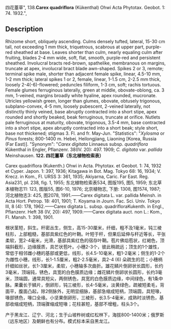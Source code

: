 四花薹草",
138.**Carex quadriflora** (Kükenthal) Ohwi Acta Phytotax. Geobot. 1: 74. 1932.",

## Description
Rhizome short, obliquely ascending. Culms densely tufted, lateral, 15-30 cm tall, not exceeding 1 mm thick, triquetrous, scabrous at upper part, purple-red sheathed at base. Leaves shorter than culm, nearly equaling culm after fruiting, blades 2-4 mm wide, soft, flat, smooth, purple-red and persistent sheathed. Involucral bracts red-brown, spathelike, membranous on margins, truncate at apex, involucral bract blade awn-shaped. Spikes 2 or 3, remote; terminal spike male, shorter than adjacent female spike, linear, 4.5-10 mm, 1-2 mm thick; lateral spikes 1 or 2, female, linear, 1-1.5 cm, 2-2.5 mm thick, loosely 2-4(-6)-flowered; peduncles filiform, 1-3 cm, soft; rachis tortuous. Female glumes ferruginous laterally, green at middle, obovate-oblong, ca. 3 mm, 1-veined, margins broadly white hyaline, apex rounded, mucronate. Utricles yellowish green, longer than glumes, obovate, obtusely trigonous, subplano-convex, 4-5 mm, loosely pubescent, 2-veined laterally, not distinctly thinly veined, base abruptly contracted into a short stipe, apex rounded and shortly beaked, beak ferruginous, truncate at orifice. Nutlets pale ferruginous at maturity, obovate, trigonous, 3.5-4 mm, base contracted into a short stipe, apex abruptly contracted into a short beak; style short, base not thickened; stigmas 3. Fl. and fr. May-Jun.
  "Statistics": "*Xylosma* or *Pinus* forests; 800-1400 m. Hebei, Heilongjiang, Liaoning [Korea, Russia (Far East)].
  "Synonym": "*Carex digitata* Linnaeus subsp. *quadriflora* Kükenthal in Engler, Pflanzenr. 38(IV. 20): 497. 1909; *C. digitata* var. *pallida* Meinshausen.
**122. 四花薹草（东北植物检索表）**

Carex quadriflora (Kukenth.) Ohwi in Acta. Phytotax. et Geobot. 1: 74, 1932 et Cyper. Japon. 1: 397, 1936; Kitagawa in Bot. Mag. Tokyo 68: 16, 1934; V. Krecz. in Kom., Fl. URSS 3: 361, 1935; Akiyarna, Caric. Far East. Reg. Asia231, pl. 238, fig. 1, 1955; 东北植物检索表534, 图版195, 图5, 1959; 东北草本植物志11: 123, 图版55, 图6-10, 1976; 北京植物志, 下册: 1308, 图1574, 1987; 河北植物志3: 425, 图2078, 1991.——Carex digitata L. var. pallida Meinsh. in Acta Hort. Petrop. 18: 401, 1901; T. Koyama in Journ. Fac. Sci. Univ. Tokyo III, 8 (4): 178, 1962.——Carex digitata L. subsp. quadrifloraKukenth. in Engl., Pflanzenr. Heft 38 (IV, 20): 497, 1909.——Carex digitata auct. non L.: Kom., Fl. Mansh. 1: 398, 1901.

根状茎短，斜生。秆密丛生，侧生，高15-30厘米，纤细，粗不及1毫米，钝三棱柱形，上部粗糙，基部具紫红色的叶鞘。叶短于秆，但果后延伸与秆近等长，平张柔软，宽2-4毫米，光滑，基部具紫红色的宿存叶鞘。苞片佛焰苞状，红褐色，顶端斜截形，边缘膜质，具芒状苞叶。小穗2-3个，彼此稍疏远；顶生的1个雄性，常低于相邻雌小穗的基部或更低，线形，长4.5-10毫米，粗1-2毫米；侧生的1-2个为雌性小穗，线形，长1-1.5厘米，粗2-2.5毫米，具2-4 (6) 朵疏生的花；小穗柄纤细如丝状，长1-3厘米，柔软，小穗轴多次曲折。雄花鳞片倒卵状长圆形，长约3毫米，顶端钝，锈色，具宽的白色膜质边缘；雌花鳞片倒卵状长圆形，长约3毫米，顶端圆，通常具短尖，两侧锈色，具宽的白色膜质边缘，中间绿色，有1条中脉。果囊长于鳞片，倒卵形，钝三棱形，长4-5毫米，淡黄绿色，疏被短柔毛，背面平，腹面凸起，除2侧脉外，无明显细脉，基部急缩成短柄，顶端圆，具短喙，喙部锈色，喙口全缘。小坚果倒卵形，三棱形，长3.5-4毫米，成熟时淡锈色，基部收缩成短柄，顶端骤缩成短喙；花柱甚短，基部不增粗，柱头3个。

产于黑龙江、辽宁、河北；生于山坡柞树或红松林下，海拔800-1400米；俄罗斯（远东地区）及朝鲜也有分布。模式标本采自黑龙江。
